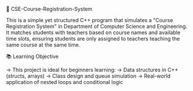 🧭 CSE-Course-Registration-System

This is a simple yet structured C++ program that simulates a "Course Registration System" in Department of Computer Science and Engineering. It matches students with teachers based on course names and available time slots, ensuring students are only assigned to teachers teaching the same course at the same time.

📚 Learning Objective

-> This project is ideal for beginners learning:
-> Data structures in C++ (structs, arrays)
-> Class design and queue simulation
-> Real-world application of nested loops and conditional logic

